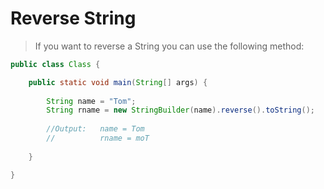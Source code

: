 # Reverse String

> If you want to reverse a String you can use the following method:

```java
public class Class {

    public static void main(String[] args) {
 
        String name = "Tom";
        String rname = new StringBuilder(name).reverse().toString();
 
        //Output:   name = Tom
        //          rname = moT
        
    }

}
```